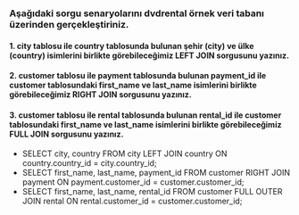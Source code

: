 ### Aşağıdaki sorgu senaryolarını dvdrental örnek veri tabanı üzerinden gerçekleştiriniz.

#### 1. city tablosu ile country tablosunda bulunan şehir (city) ve ülke (country) isimlerini birlikte görebileceğimiz LEFT JOIN sorgusunu yazınız.
#### 2. customer tablosu ile payment tablosunda bulunan payment_id ile customer tablosundaki first_name ve last_name isimlerini birlikte görebileceğimiz RIGHT JOIN sorgusunu yazınız.
#### 3. customer tablosu ile rental tablosunda bulunan rental_id ile customer tablosundaki first_name ve last_name isimlerini birlikte görebileceğimiz FULL JOIN sorgusunu yazınız.

* SELECT city, country FROM city LEFT JOIN country ON country.country_id = city.country_id;
* SELECT first_name, last_name, payment_id FROM customer RIGHT JOIN payment ON payment.customer_id = customer.customer_id;
* SELECT first_name, last_name, rental_id FROM customer FULL OUTER JOIN rental ON rental.customer_id = customer.customer_id;